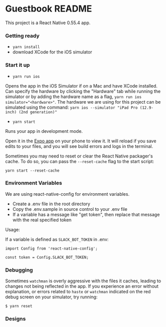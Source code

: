 # Guestbook README

This project is a React Native 0.55.4 app.

### Getting ready

- `yarn install`
- download XCode for the iOS simulator

### Start it up

- `yarn run ios`

Opens the app in the iOS Simulator if on a Mac and have XCode installed. Can specify the hardware by clicking the "Hardware" tab while running the simulator or by adding the hardware name as a flag, `yarn run ios simulator="<hardware>"`. The hardware we are using for this project can be simulated using the command: `yarn ios --simulator "iPad Pro (12.9-inch) (2nd generation)"`

- `yarn start`

Runs your app in development mode.

Open it in the [Expo app](https://expo.io) on your phone to view it. It will reload if you save edits to your files, and you will see build errors and logs in the terminal.

Sometimes you may need to reset or clear the React Native packager's cache. To do so, you can pass the `--reset-cache` flag to the start script:

```
yarn start --reset-cache
```

### Environment Variables

We are using react-native-config for environment variables. 

- Create a .env file in the root directory
- Copy the .env.sample in source control to your .env file
- If a variable has a message like "get token", then replace that message with the real specified token

Usage:

If a variable is defined as `SLACK_BOT_TOKEN` in .env:

```
import Config from 'react-native-config';

const token = Config.SLACK_BOT_TOKEN;
```

### Debugging

Sometimes `watchman` is overly aggressive with the files it caches, leading to changes not being reflected in the app. If you experience an error without explanation, or errors related to `haste` or `watchman` indicated on the red debug screen on your simulator, try running:

    $ yarn reset

### Designs
